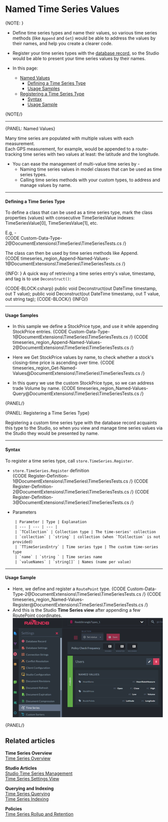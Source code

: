 ﻿# Named Time Series Values

{NOTE: }

* Define time series types and name their values, so various time series methods (like `Append` and `Get`) 
  would be able to address the values by their names, and help you create a clearer code.  
* Register your time series types with the [database record](../../../studio/database/settings/database-record), 
  so the Studio would be able to present your time series values by their names.  

* In this page:  
  * [Named Values](../../../document-extensions/timeseries/client-api/named-time-series-values#named-values)  
     * [Defining a Time Series Type](../../../document-extensions/timeseries/client-api/named-time-series-values#defining-a-time-series-type)  
     * [Usage Samples](../../../document-extensions/timeseries/client-api/named-time-series-values#usage-samples)  
  * [Registering a Time Series Type](../../../document-extensions/timeseries/client-api/named-time-series-values#registering-a-time-series-type)  
     * [Syntax](../../../document-extensions/timeseries/client-api/named-time-series-values#syntax)  
     * [Usage Sample](../../../document-extensions/timeseries/client-api/named-time-series-values#usage-sample)  

{NOTE/}

---

{PANEL: Named Values}

Many time series are populated with multiple values with each measurement.  
Each GPS measurement, for example, would be appended to a route-tracking 
time series with two values at least: the latitude and the longitude.  

* You can ease the management of multi-value time series by -  
   * Naming time series values in model classes that can be used as time series types.  
   * Calling time series methods with your custom types, to address and manage values by name.  

---

#### Defining a Time Series Type

To define a class that can be used as a time series type, mark the class 
properties (values) with consecutive TimeSeriesValue indexes: TimeSeriesValue[0], 
TimeSeriesValue[1], etc.  

E.g, -  
{CODE Custom-Data-Type-2@DocumentExtensions\TimeSeries\TimeSeriesTests.cs /}  

The class can then be used by time series methods like Append.  
{CODE timeseries_region_Append-Named-Values-1@DocumentExtensions\TimeSeries\TimeSeriesTests.cs /}

{INFO: }
A quick way of retrieving a time series entry's value, timestamp, and 
tag is to use `Deconstruct()`:  

{CODE-BLOCK:csharp}
public void Deconstruct(out DateTime timestamp, out T value);
public void Deconstruct(out DateTime timestamp, out T value, out string tag);
{CODE-BLOCK/}
{INFO/}

---

#### Usage Samples

* In this sample we define a StockPrice type, and use it while appending StockPrice entries.
  {CODE Custom-Data-Type-1@DocumentExtensions\TimeSeries\TimeSeriesTests.cs /}
  {CODE timeseries_region_Append-Named-Values-2@DocumentExtensions\TimeSeries\TimeSeriesTests.cs /}

* Here we Get StockPrice values by name, to check whether a stock's closing-time price is ascending over time.
   {CODE timeseries_region_Get-Named-Values@DocumentExtensions\TimeSeries\TimeSeriesTests.cs /}

* In this query we use the custom StockPrice type, so we can address trade Volume by name.
   {CODE timeseries_region_Named-Values-Query@DocumentExtensions\TimeSeries\TimeSeriesTests.cs /}

{PANEL/}

{PANEL: Registering a Time Series Type}

Registering a custom time series type with the database record acquaints 
this type to the Studio, so when you view and manage time series values 
via the Studio they would be presented by name.  

---

#### Syntax

To register a time series type, call `store.TimeSeries.Register`.  

* `store.TimeSeries.Register` definition  
   {CODE Register-Definition-1@DocumentExtensions\TimeSeries\TimeSeriesTests.cs /}
   {CODE Register-Definition-2@DocumentExtensions\TimeSeries\TimeSeriesTests.cs /}
   {CODE Register-Definition-3@DocumentExtensions\TimeSeries\TimeSeriesTests.cs /}

* Parameters  

       | Parameter | Type | Explanation 
       | --- | --- | --- |
       | `TCollection` | Collection type | The time-series' collection  
       | `collection` | `string` | collection (when `TCollection` is not provided)
       | `TTimeSeriesEntry` | Time series type | The custom time-series type 
       | `name` | `string ` | Time series name 
       | `valueNames` | `string[]` | Names (name per value) 

---

#### Usage Sample

* Here, we define and register a `RoutePoint` type.
  {CODE Custom-Data-Type-2@DocumentExtensions\TimeSeries\TimeSeriesTests.cs /}
  {CODE timeseries_region_Named-Values-Register@DocumentExtensions\TimeSeries\TimeSeriesTests.cs /}
* And this is the Studio **Time Series view** after appending a few RoutePoint coordinates.
!["Studio Time Series View"](images/time-series-view-coordinates.png "Studio Time Series View")

{PANEL/}


## Related articles

**Time Series Overview**  
[Time Series Overview](../../../document-extensions/timeseries/overview)  

**Studio Articles**  
[Studio Time Series Management](../../../studio/database/document-extensions/time-series)  
[Time Series Settings View](../../../studio/database/settings/time-series-settings)  

**Querying and Indexing**  
[Time Series Querying](../../../document-extensions/timeseries/querying/overview-and-syntax)  
[Time Series Indexing](../../../document-extensions/timeseries/indexing)  

**Policies**  
[Time Series Rollup and Retention](../../../document-extensions/timeseries/rollup-and-retention)  
